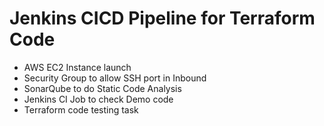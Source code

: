 # Jenkins CICD Pipeline for Terraform Code
- AWS EC2 Instance launch
- Security Group to allow SSH port in Inbound
- SonarQube to do Static Code Analysis
- Jenkins CI Job to check Demo code
- Terraform code testing task
  
  
  
